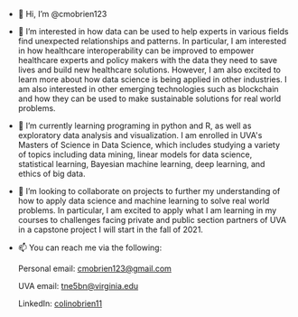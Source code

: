 - 👋 Hi, I’m @cmobrien123

- 👀 I’m interested in how data can be used to help experts in various fields find unexpected relationships and patterns. In particular, I am interested in how healthcare interoperability can be improved to empower healthcare experts and policy makers with the data they need to save lives and build new healthcare solutions. However, I am also excited to learn more about how data science is being applied in other industries. I am also interested in other emerging technologies such as blockchain and how they can be used to make sustainable solutions for real world problems. 

- 🌱 I’m currently learning programing in python and R, as well as exploratory data analysis and visualization. I am enrolled in UVA's Masters of Science in Data Science, which includes studying a variety of topics including data mining, linear models for data science, statistical learning, Bayesian machine learning, deep learning, and ethics of big data. 

- 💞️ I’m looking to collaborate on projects to further my understanding of how to apply data science and machine learning to solve real world problems. In particular, I am excited to apply what I am learning in my courses to challenges facing private and public section partners of UVA in a capstone project I will start in the fall of 2021.  

- 📫 You can reach me via the following:

  Personal email: cmobrien123@gmail.com
  
  UVA email: tne5bn@virginia.edu
  
  LinkedIn: [colinobrien11](https://www.linkedin.com/in/colinobrien11/)
